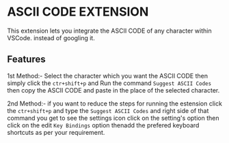 
# ASCII CODE EXTENSION

This extension lets you integrate the ASCII CODE of any character within VSCode. instead of googling it.

## Features
1st Method:-
Select the character which you want the ASCII CODE then simply click the `ctr+shift+p` and Run the command `Suggest ASCII Codes` then copy the ASCII CODE and paste in the place of the selected character.

2nd Method:- 
if you want to reduce the steps for running the estension click the `ctr+shift+p` and type the `Suggest ASCII Codes` and right side of that command you get to see the settings icon click on the setting's option then click on the edit `Key Bindings` option thenadd the prefered keyboard shortcuts as per your requirement.

